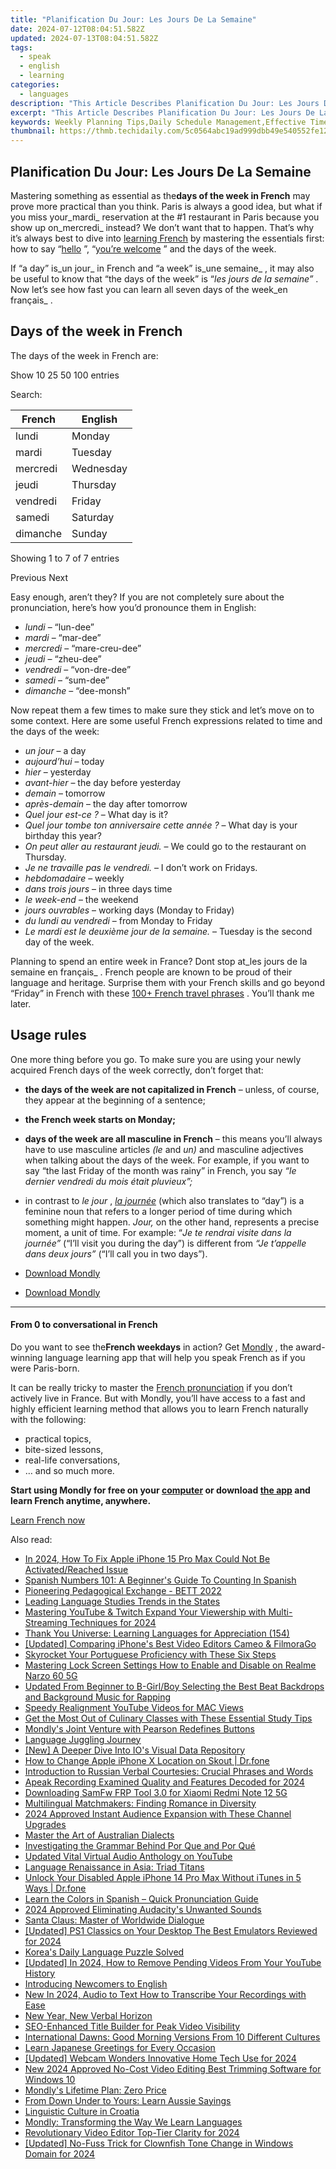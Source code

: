 ```yaml
---
title: "Planification Du Jour: Les Jours De La Semaine"
date: 2024-07-12T08:04:51.582Z
updated: 2024-07-13T08:04:51.582Z
tags:
  - speak
  - english
  - learning
categories:
  - languages
description: "This Article Describes Planification Du Jour: Les Jours De La Semaine"
excerpt: "This Article Describes Planification Du Jour: Les Jours De La Semaine"
keywords: Weekly Planning Tips,Daily Schedule Management,Effective Time Allocation,Optimizing Weekday Routines,Productivity Boosting Techniques,Structured Weekly Agenda,Balancing Work and Leisure Days
thumbnail: https://thmb.techidaily.com/5c0564abc19ad999dbb49e540552fe121e13db8ef37145c72c3f59363b043c6a.jpg
---
```


## Planification Du Jour: Les Jours De La Semaine

 Mastering something as essential as the**days of the week in French** may prove more practical than you think. Paris is always a good idea, but what if you miss your_mardi_ reservation at the #1 restaurant in Paris because you show up on_mercredi_ instead? We don’t want that to happen. That’s why it’s always best to dive into [learning French](https://shop.mondly.com/affiliate.php?ACCOUNT=ATISTUDI&AFFILIATE=108875&PATH=https://www.mondly.com?AFFILIATE=108875) by mastering the essentials first: how to say “[hello](https://shop.mondly.com/affiliate.php?ACCOUNT=ATISTUDI&AFFILIATE=108875&PATH=https://www.mondly.com?AFFILIATE=108875) ”, “[you’re welcome](https://shop.mondly.com/affiliate.php?ACCOUNT=ATISTUDI&AFFILIATE=108875&PATH=https://www.mondly.com?AFFILIATE=108875) ” and the days of the week.

 If “a day” is_un jour_ in French and “a week” is_une semaine_ , it may also be useful to know that “the days of the week” is “_les jours de la semaine”_ . Now let’s see how fast you can learn all seven days of the week_en français_ .

## Days of the week in French

The days of the week in French are:

 Show 10 25 50 100  entries

 Search:

| French   | English   |
| -------- | --------- |
| lundi    | Monday    |
| mardi    | Tuesday   |
| mercredi | Wednesday |
| jeudi    | Thursday  |
| vendredi | Friday    |
| samedi   | Saturday  |
| dimanche | Sunday    |

 Showing 1 to 7 of 7 entries

 Previous  Next

 Easy enough, aren’t they? If you are not completely sure about the pronunciation, here’s how you’d pronounce them in English:

* _lundi_  – “lun-dee”
* _mardi_  – “mar-dee”
* _mercredi_  – “mare-creu-dee”
* _jeudi_  – “zheu-dee”
* _vendredi_  – “von-dre-dee”
* _samedi_  – “sum-dee”
* _dimanche_  – “dee-monsh”

 Now repeat them a few times to make sure they stick and let’s move on to some context. Here are some useful French expressions related to time and the days of the week:

* _un jour_ – a day
* _aujourd’hui_ – today
* _hier_  – yesterday
* _avant-hier_ – the day before yesterday
* _demain_ – tomorrow
* _après-demain_ – the day after tomorrow
* _Quel jour est-ce ?_ – What day is it?
* _Quel jour tombe ton anniversaire cette année ?_ – What day is your birthday this year?
* _On peut aller au restaurant jeudi._ – We could go to the restaurant on Thursday.
* _Je ne travaille pas le vendredi._ – I don’t work on Fridays.
* _hebdomadaire_ – weekly
* _dans trois jours_ – in three days time
* _le week-end_ – the weekend
* _jours ouvrables_ – working days (Monday to Friday)
* _du lundi au vendredi_ – from Monday to Friday
* _Le mardi est le deuxième jour de la semaine._ – Tuesday is the second day of the week.

 Planning to spend an entire week in France? Dont stop at_les jours de la semaine en français_ . French people are known to be proud of their language and heritage. Surprise them with your French skills and go beyond “Friday” in French with these [100+ French travel phrases](https://shop.mondly.com/affiliate.php?ACCOUNT=ATISTUDI&AFFILIATE=108875&PATH=https://www.mondly.com?AFFILIATE=108875) . You’ll thank me later.

## Usage rules

 One more thing before you go. To make sure you are using your newly acquired French days of the week correctly, don’t forget that:

* **the days of the week are not capitalized in French** – unless, of course, they appear at the beginning of a sentence;
* **the French week starts on Monday;**
* **days of the week are all masculine in French** – this means you’ll always have to use masculine articles _(le_ and _un)_  and masculine adjectives when talking about the days of the week. For example, if you want to say “the last Friday of the month was rainy” in French, you say _“le dernier vendredi du mois était pluvieux”;_
* in contrast to _le jour_ , [_la journée_](https://french.kwiziq.com/revision/grammar/when-to-use-an-annee-matin-matinee-jour-journee-soir-soiree-time-unit-vs-duration) (which also translates to “day”) is a feminine noun that refers to a longer period of time during which something might happen. _Jour,_ on the other hand, represents a precise moment, a unit of time. For example: “_Je te rendrai visite dans la journée”_ (“I’ll visit you during the day”) is different from _“Je t’appelle dans deux jours”_ (“I’ll call you in two days”).

* [Download Mondly](https://www.facebook.com/sharer/sharer.php?u=https%3A%2F%2Fwww.mondly.com%2Fblog%2Fdays-of-the-week-in-french%2F&t=The+Days+of+the+Week+in+French "Share on Facebook")
* [Download Mondly](https://shop.mondly.com/affiliate.php?ACCOUNT=ATISTUDI&AFFILIATE=108875&PATH=https://www.mondly.com?AFFILIATE=108875)

---

#### From 0 to conversational in French

 Do you want to see the**French weekdays** in action? Get [Mondly](https://app.adjust.io/5ixfg4k?campaign=blog-post-id-6137&fallback=https%3A%2F%2Fapp.mondly.com?avangate%5Fsrc=blog-post-id-6137?mother%5Flang=en%5Fus?target%5Flang=fr&redirect%5Fandroid=https%3A%2F%2Fplay.google.com%2Fstore%2Fapps%2Fdetails%3Fid%3Dcom.atistudios.mondly.languages&redirect%5Fios=https%3A%2F%2Fitunes.apple.com%2Fapp%2Fid987873536&redirect%5Fmacos=https%3A%2F%2Fapp.mondly.com?avangate%5Fsrc=blog-post-id-6137?mother%5Flang=en%5Fus?target%5Flang=fr) , the award-winning language learning app that will help you speak French as if you were Paris-born.

 It can be really tricky to master the [French pronunciation](https://shop.mondly.com/affiliate.php?ACCOUNT=ATISTUDI&AFFILIATE=108875&PATH=https://www.mondly.com?AFFILIATE=108875) if you don’t actively live in France. But with Mondly, you’ll have access to a fast and highly efficient learning method that allows you to learn French naturally with the following:

* practical topics,
* bite-sized lessons,
* real-life conversations,
* … and so much more.

 **Start using Mondly for free on your [computer](https://app.adjust.io/5ixfg4k?campaign=blog-post-id-6137&fallback=https%3A%2F%2Fapp.mondly.com?avangate%5Fsrc=blog-post-id-6137?mother%5Flang=en%5Fus?target%5Flang=fr&redirect%5Fandroid=https%3A%2F%2Fplay.google.com%2Fstore%2Fapps%2Fdetails%3Fid%3Dcom.atistudios.mondly.languages&redirect%5Fios=https%3A%2F%2Fitunes.apple.com%2Fapp%2Fid987873536&redirect%5Fmacos=https%3A%2F%2Fapp.mondly.com?avangate%5Fsrc=blog-post-id-6137?mother%5Flang=en%5Fus?target%5Flang=fr) or download [the app](https://app.adjust.io/5ixfg4k?campaign=blog-post-id-6137&fallback=https%3A%2F%2Fapp.mondly.com?avangate%5Fsrc=blog-post-id-6137?mother%5Flang=en%5Fus?target%5Flang=fr&redirect%5Fandroid=https%3A%2F%2Fplay.google.com%2Fstore%2Fapps%2Fdetails%3Fid%3Dcom.atistudios.mondly.languages&redirect%5Fios=https%3A%2F%2Fitunes.apple.com%2Fapp%2Fid987873536&redirect%5Fmacos=https%3A%2F%2Fapp.mondly.com?avangate%5Fsrc=blog-post-id-6137?mother%5Flang=en%5Fus?target%5Flang=fr) and learn French anytime, anywhere.**

[Learn French now](https://adjt.mondly.com/5ixfg4k?campaign=blog-post-id-6137&fallback=https%3A%2F%2Fapp.mondly.com%3Futm%5Fmedium%3Dblog%5Fblog-post-id-6137%26utm%5Fsource%3Dblog-post-id-6137&redirect%5Fmacos=https%3A%2F%2Fapp.mondly.com%3Futm%5Fmedium%3Dblog%5Fblog-post-id-6137%26utm%5Fsource%3Dblog-post-id-6137&redirect%5Fandroid=https%3A%2F%2Fplay.google.com%2Fstore%2Fapps%2Fdetails%3Fid%3Dcom.atistudios.mondly.languages%3Futm%5Fmedium%3Dblog%5Fblog-post-id-6137%26utm%5Fsource%3Dblog-post-id-6137&redirect%5Fios=https%3A%2F%2Fapps.apple.com%2Fapp%2Fapple-store%2Fid987873536%3Fpt%3D78954800%26ct%3Dblog-post-id-6137%26mt%3D8 "Learn French now")

<ins class="adsbygoogle"
     style="display:block"
     data-ad-format="autorelaxed"
     data-ad-client="ca-pub-7571918770474297"
     data-ad-slot="1223367746"></ins>



<ins class="adsbygoogle"
     style="display:block"
     data-ad-client="ca-pub-7571918770474297"
     data-ad-slot="8358498916"
     data-ad-format="auto"
     data-full-width-responsive="true"></ins>



<span class="atpl-alsoreadstyle">Also read:</span>
<div><ul>
<li><a href="https://activate-lock.techidaily.com/in-2024-how-to-fix-apple-iphone-15-pro-max-could-not-be-activatedreached-issue-by-drfone-ios/"><u>In 2024, How To Fix Apple iPhone 15 Pro Max Could Not Be Activated/Reached Issue</u></a></li>
<li><a href="https://mondly-stories.techidaily.com/spanish-numbers-101-a-beginners-guide-to-counting-in-spanish/"><u>Spanish Numbers 101: A Beginner's Guide To Counting In Spanish</u></a></li>
<li><a href="https://mondly-stories.techidaily.com/pioneering-pedagogical-exchange-bett-2022/"><u>Pioneering Pedagogical Exchange - BETT 2022</u></a></li>
<li><a href="https://mondly-stories.techidaily.com/leading-language-studies-trends-in-the-states/"><u>Leading Language Studies Trends in the States</u></a></li>
<li><a href="https://youtube-stream.techidaily.com/mastering-youtube-and-twitch-expand-your-viewership-with-multi-streaming-techniques-for-2024/"><u>Mastering YouTube & Twitch  Expand Your Viewership with Multi-Streaming Techniques for 2024</u></a></li>
<li><a href="https://mondly-stories.techidaily.com/thank-you-universe-learning-languages-for-appreciation-154/"><u>Thank You Universe: Learning Languages for Appreciation (154)</u></a></li>
<li><a href="https://vimeo-videos.techidaily.com/updated-comparing-iphones-best-video-editors-cameo-and-filmorago/"><u>[Updated] Comparing iPhone's Best Video Editors  Cameo & FilmoraGo</u></a></li>
<li><a href="https://mondly-stories.techidaily.com/skyrocket-your-portuguese-proficiency-with-these-six-steps/"><u>Skyrocket Your Portuguese Proficiency with These Six Steps</u></a></li>
<li><a href="https://easy-unlock-android.techidaily.com/mastering-lock-screen-settings-how-to-enable-and-disable-on-realme-narzo-60-5g-by-drfone-android/"><u>Mastering Lock Screen Settings How to Enable and Disable on Realme Narzo 60 5G</u></a></li>
<li><a href="https://sound-optimizing.techidaily.com/updated-from-beginner-to-b-girlboy-selecting-the-best-beat-backdrops-and-background-music-for-rapping/"><u>Updated From Beginner to B-Girl/Boy Selecting the Best Beat Backdrops and Background Music for Rapping</u></a></li>
<li><a href="https://youtube-video-recordings.techidaily.com/speedy-realignment-youtube-videos-for-mac-views/"><u>Speedy Realignment  YouTube Videos for MAC Views</u></a></li>
<li><a href="https://mondly-stories.techidaily.com/get-the-most-out-of-culinary-classes-with-these-essential-study-tips/"><u>Get the Most Out of Culinary Classes with These Essential Study Tips</u></a></li>
<li><a href="https://mondly-stories.techidaily.com/mondlys-joint-venture-with-pearson-redefines-buttons/"><u>Mondly's Joint Venture with Pearson Redefines Buttons</u></a></li>
<li><a href="https://mondly-stories.techidaily.com/language-juggling-journey/"><u>Language Juggling Journey</u></a></li>
<li><a href="https://video-screen-grab.techidaily.com/new-a-deeper-dive-into-ios-visual-data-repository/"><u>[New] A Deeper Dive Into IO's Visual Data Repository</u></a></li>
<li><a href="https://location-social.techidaily.com/how-to-change-apple-iphone-x-location-on-skout-drfone-by-drfone-virtual-ios/"><u>How to Change Apple iPhone X Location on Skout | Dr.fone</u></a></li>
<li><a href="https://mondly-stories.techidaily.com/introduction-to-russian-verbal-courtesies-crucial-phrases-and-words/"><u>Introduction to Russian Verbal Courtesies: Crucial Phrases and Words</u></a></li>
<li><a href="https://desktop-recording.techidaily.com/apeak-recording-examined-quality-and-features-decoded-for-2024/"><u>Apeak Recording Examined  Quality and Features Decoded for 2024</u></a></li>
<li><a href="https://unlock-android.techidaily.com/downloading-samfw-frp-tool-30-for-xiaomi-redmi-note-12-5g-by-drfone-android/"><u>Downloading SamFw FRP Tool 3.0 for Xiaomi Redmi Note 12 5G</u></a></li>
<li><a href="https://mondly-stories.techidaily.com/multilingual-matchmakers-finding-romance-in-diversity/"><u>Multilingual Matchmakers: Finding Romance in Diversity</u></a></li>
<li><a href="https://youtube-help.techidaily.com/2024-approved-instant-audience-expansion-with-these-channel-upgrades/"><u>2024 Approved  Instant Audience Expansion with These Channel Upgrades</u></a></li>
<li><a href="https://mondly-stories.techidaily.com/master-the-art-of-australian-dialects/"><u>Master the Art of Australian Dialects</u></a></li>
<li><a href="https://mondly-stories.techidaily.com/investigating-the-grammar-behind-por-que-and-por-que/"><u>Investigating the Grammar Behind Por Que and Por Qué</u></a></li>
<li><a href="https://sound-tweaking.techidaily.com/updated-vital-virtual-audio-anthology-on-youtube/"><u>Updated Vital Virtual Audio Anthology on YouTube</u></a></li>
<li><a href="https://mondly-stories.techidaily.com/language-renaissance-in-asia-triad-titans/"><u>Language Renaissance in Asia: Triad Titans</u></a></li>
<li><a href="https://iphone-unlock.techidaily.com/unlock-your-disabled-apple-iphone-14-pro-max-without-itunes-in-5-ways-drfone-by-drfone-ios/"><u>Unlock Your Disabled Apple iPhone 14 Pro Max Without iTunes in 5 Ways | Dr.fone</u></a></li>
<li><a href="https://mondly-stories.techidaily.com/learn-the-colors-in-spanish-quick-pronunciation-guide/"><u>Learn the Colors in Spanish – Quick Pronunciation Guide</u></a></li>
<li><a href="https://tiktok-clips.techidaily.com/2024-approved-eliminating-audacitys-unwanted-sounds/"><u>2024 Approved  Eliminating Audacity's Unwanted Sounds</u></a></li>
<li><a href="https://mondly-stories.techidaily.com/santa-claus-master-of-worldwide-dialogue/"><u>Santa Claus: Master of Worldwide Dialogue</u></a></li>
<li><a href="https://screen-recording.techidaily.com/updated-ps1-classics-on-your-desktop-the-best-emulators-reviewed-for-2024/"><u>[Updated] PS1 Classics on Your Desktop  The Best Emulators Reviewed for 2024</u></a></li>
<li><a href="https://mondly-stories.techidaily.com/koreas-daily-language-puzzle-solved/"><u>Korea's Daily Language Puzzle Solved</u></a></li>
<li><a href="https://eaxpv-info.techidaily.com/updated-in-2024-how-to-remove-pending-videos-from-your-youtube-history/"><u>[Updated] In 2024, How to Remove Pending Videos From Your YouTube History</u></a></li>
<li><a href="https://mondly-stories.techidaily.com/introducing-newcomers-to-english/"><u>Introducing Newcomers to English</u></a></li>
<li><a href="https://ai-driven-video-production.techidaily.com/new-in-2024-audio-to-text-how-to-transcribe-your-recordings-with-ease/"><u>New In 2024, Audio to Text How to Transcribe Your Recordings with Ease</u></a></li>
<li><a href="https://mondly-stories.techidaily.com/new-year-new-verbal-horizon/"><u>New Year, New Verbal Horizon</u></a></li>
<li><a href="https://extra-information.techidaily.com/seo-enhanced-title-builder-for-peak-video-visibility/"><u>SEO-Enhanced Title Builder for Peak Video Visibility</u></a></li>
<li><a href="https://mondly-stories.techidaily.com/international-dawns-good-morning-versions-from-10-different-cultures/"><u>International Dawns: Good Morning Versions From 10 Different Cultures</u></a></li>
<li><a href="https://mondly-stories.techidaily.com/learn-japanese-greetings-for-every-occasion/"><u>Learn Japanese Greetings for Every Occasion</u></a></li>
<li><a href="https://digital-screen-recording.techidaily.com/updated-webcam-wonders-innovative-home-tech-use-for-2024/"><u>[Updated] Webcam Wonders  Innovative Home Tech Use for 2024</u></a></li>
<li><a href="https://video-creation-software.techidaily.com/new-2024-approved-no-cost-video-editing-best-trimming-software-for-windows-10/"><u>New 2024 Approved No-Cost Video Editing Best Trimming Software for Windows 10</u></a></li>
<li><a href="https://mondly-stories.techidaily.com/mondlys-lifetime-plan-zero-price/"><u>Mondly's Lifetime Plan: Zero Price</u></a></li>
<li><a href="https://mondly-stories.techidaily.com/from-down-under-to-yours-learn-aussie-sayings/"><u>From Down Under to Yours: Learn Aussie Sayings</u></a></li>
<li><a href="https://mondly-stories.techidaily.com/linguistic-culture-in-croatia/"><u>Linguistic Culture in Croatia</u></a></li>
<li><a href="https://mondly-stories.techidaily.com/mondly-transforming-the-way-we-learn-languages/"><u>Mondly: Transforming the Way We Learn Languages</u></a></li>
<li><a href="https://extra-guidance.techidaily.com/revolutionary-video-editor-top-tier-clarity-for-2024/"><u>Revolutionary Video Editor  Top-Tier Clarity for 2024</u></a></li>
<li><a href="https://fox-info.techidaily.com/updated-no-fuss-trick-for-clownfish-tone-change-in-windows-domain-for-2024/"><u>[Updated] No-Fuss Trick for Clownfish Tone Change in Windows Domain for 2024</u></a></li>
</ul></div>
